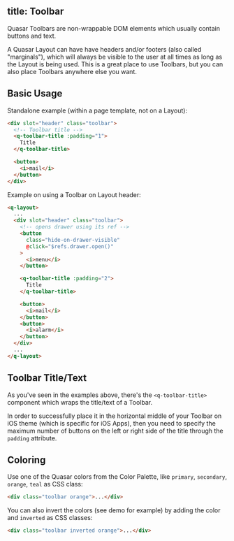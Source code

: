 title: Toolbar
---
Quasar Toolbars are non-wrappable DOM elements which usually contain buttons and text.

A Quasar Layout can have have headers and/or footers (also called "marginals"), which will always be visible to the user at all times as long as the Layout is being used. This is a great place to use Toolbars, but you can also place Toolbars anywhere else you want.

<input type="hidden" data-fullpage-demo="layout/toolbar">

## Basic Usage
Standalone example (within a page template, not on a Layout):
``` html
<div slot="header" class="toolbar">
  <!-- Toolbar title -->
  <q-toolbar-title :padding="1">
    Title
  </q-toolbar-title>

  <button>
    <i>mail</i>
  </button>
</div>
```

Example on using a Toolbar on Layout header:

``` html
<q-layout>
  ...
  <div slot="header" class="toolbar">
    <!-- opens drawer using its ref -->
    <button
      class="hide-on-drawer-visible"
      @click="$refs.drawer.open()"
    >
      <i>menu</i>
    </button>

    <q-toolbar-title :padding="2">
      Title
    </q-toolbar-title>

    <button>
      <i>mail</i>
    </button>
    <button>
      <i>alarm</i>
    </button>
  </div>
  ...
</q-layout>
```

## Toolbar Title/Text
As you've seen in the examples above, there's the `<q-toolbar-title>` component which wraps the title/text of a Toolbar.

In order to successfully place it in the horizontal middle of your Toolbar on iOS theme (which is specific for iOS Apps), then you need to specify the maximum number of buttons on the left or right side of the title through the `padding` attribute.

## Coloring
Use one of the Quasar colors from the Color Palette, like `primary`, `secondary`, `orange`, `teal` as CSS class:

``` html
<div class="toolbar orange">...</div>
```

You can also invert the colors (see demo for example) by adding the color and `inverted` as CSS classes:

``` html
<div class="toolbar inverted orange">...</div>
```
